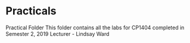# Practicals
Practical Folder 
This folder contains all the labs for CP1404 completed in Semester 2, 2019
Lecturer - Lindsay Ward
